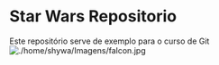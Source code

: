 # Star Wars Repositorio
Este repositório serve de exemplo para o curso de Git
![./home/shywa/Imagens/falcon.jpg](FALCON)
